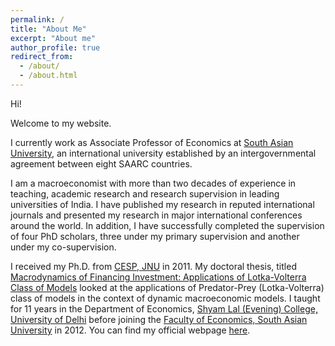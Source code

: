 ```yaml
---
permalink: /
title: "About Me"
excerpt: "About me"
author_profile: true
redirect_from: 
  - /about/
  - /about.html
---
```


Hi!

Welcome to my website.

I currently work as Associate Professor of Economics at [South Asian University](http://www.sau.int/), an international university established by an intergovernmental agreement between eight SAARC countries. 

I am a macroeconomist with more than two decades of experience in teaching, academic research and research supervision in leading universities of India. I have published my research in reputed international journals and presented my research in major international conferences around the world. In addition, I have successfully completed the supervision of four PhD scholars, three under my primary supervision and another under my co-supervision. 

I received my Ph.D. from [CESP, JNU](https://www.jnu.ac.in/sss/cesp) in 2011. My doctoral thesis, titled [Macrodynamics of Financing Investment: Applications of Lotka-Volterra Class of Models](https://shodhganga.inflibnet.ac.in/handle/10603/16631) looked at the applications of Predator-Prey (Lotka-Volterra) class of models in the context of dynamic macroeconomic models. I taught for 11 years in the Department of Economics, [Shyam Lal (Evening) College, University of Delhi](https://shyamlale.du.ac.in/) before joining the [Faculty of Economics, South Asian University](https://sau.int/faculty-of-economics-fe/) in 2012. You can find my official webpage [here](https://sau.int/faculty/soumya-datta/).





